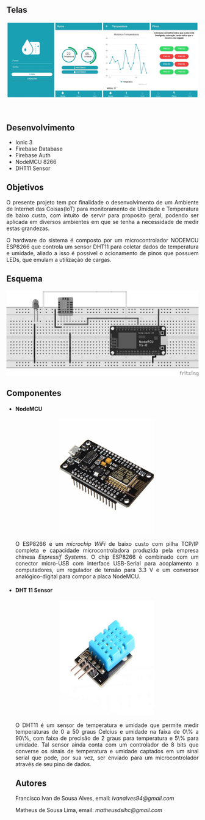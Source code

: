 <h2>Telas</h2>

![Tela 1](https://raw.githubusercontent.com/ivanmpe/app-sensor-nodemcu/master/Telas/page.jpg)

</br>
<h2>Desenvolvimento</h2>
<ul>
	  <li> Ionic 3 </li>
	  <li> Firebase Database </li>
	  <li> Firebase Auth </li>
 	  <li> NodeMCU 8266 </li>
	  <li> DHT11 Sensor </li>
</ul>

<h2>Objetivos</h2>
<p align="justify" >O presente projeto tem por finalidade o desenvolvimento de um Ambiente de Internet das Coisas(IoT) para monitoramento de Umidade e Temperatura de baixo custo, com intuito de servir para proposito geral, podendo ser aplicada em diversos ambientes em que se tenha a necessidade de medir estas grandezas.</p>
<p align="justify">O hardware do sistema é composto por um microcontrolador NODEMCU ESP8266 que controla um sensor DHT11 para coletar dados de temperatura e umidade, aliado a isso é possível o acionamento de pinos que possuem LEDs, que emulam a utilização de cargas.  </p>

<h2>Esquema</h2>

![Tela esquema](https://raw.githubusercontent.com/ivanmpe/app-sensor-nodemcu/master/Telas/esquema_frietzing.jpeg)

<h2>Componentes</h2>
<ul>
<li><h4>NodeMCU</h4></li>


<p align="center"><img src="https://raw.githubusercontent.com/ivanmpe/app-sensor-nodemcu/master/Telas/nodemcu.jpg" width="250" height="300" /></p>

<p align="justify">O ESP8266 é um <i>microchip WiFi</i> de baixo custo com pilha TCP/IP completa e capacidade microcontroladora produzida pela empresa chinesa <i>Espressif Systems</i>. O chip ESP8266 é combinado com um conector micro-USB com interface USB-Serial para acoplamento a computadores, um regulador de tensão para 3.3 V e um conversor analógico-digital para compor a placa NodeMCU.</p>

<li><h4> DHT 11 Sensor</h4></li>

<p align="center"><img src ="https://raw.githubusercontent.com/ivanmpe/app-sensor-nodemcu/master/Telas/dht11.png" width="250" height="300" /></p>

<p align="justify">O DHT11 é um sensor de temperatura e umidade que permite medir temperaturas de 0 a 50 graus Celcius e umidade na faixa de 0\% a 90\%, com faixa de precisão de 2 graus para temperatura e 5\% para umidade. Tal sensor ainda conta com um controlador de 8 bits que converse os sinais de temperatura e umidade captados em um sinal serial que pode, por sua vez, ser enviado para um microcontrolador através de seu pino de dados.</p>

<h2>Autores</h2>
<p>Francisco Ivan de Sousa Alves, email: <i>ivanalves94@gmail.com</i></p>
<p>Matheus de Sousa Lima, email: <i>matheusdslhc@gmail.com</i></p>
 
